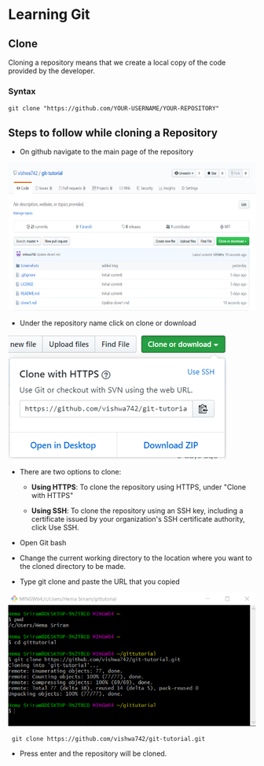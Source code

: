 # Learning Git
## Clone
Cloning a repository means that we create a local copy of the code provided by the developer.
### Syntax 
```
git clone "https://github.com/YOUR-USERNAME/YOUR-REPOSITORY"

```


## Steps to follow while cloning a Repository
-  On github navigate to the main page of the repository

<img src="Screenshots/main.png" width="601" height="300">

-  Under the repository name click on clone or download
 
 <img src="Screenshots/clone.png">
 
- There are two options to clone:

  -  **Using HTTPS**: To clone the repository using HTTPS, under "Clone with HTTPS" 
  
  - **Using SSH**: To clone the repository using an SSH key, including a certificate issued by your organization's SSH certificate authority, click Use SSH.
 
-  Open Git bash

-  Change the current working directory to the location where you want to the cloned directory to be made.

-  Type git clone and paste the URL that you copied

<img src="Screenshots/gitbash.png">

```
 git clone https://github.com/vishwa742/git-tutorial.git

```

-  Press enter and the repository will be cloned.
   
   
